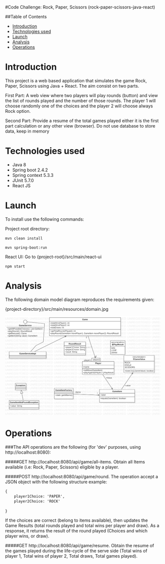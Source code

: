 #Code Challenge: Rock, Paper, Scissors (rock-paper-scissors-java-react)

##Table of Contents
- [Introduction](#introduction)
- [Technologies used](#technologies-used)
- [Launch](#launch)
- [Analysis](#analysis)
- [Operations](#operations)

# Introduction
This project is a web based application that simulates the game Rock, Paper, Scissors using Java + React. 
The aim consist on two parts.

First Part: A web view where two players will play rounds (button) and view the list of rounds played and the number of those rounds. The player 1 will choose randomly one of the choices and the player 2 will choose always Rock option.

Second Part: Provide a resume of the total games played either it is the first part calculation or any other view (browser). Do not use database to store data, keep in memory


# Technologies used

* Java 8
* Spring boot 2.4.2
* Spring context 5.3.3
* JUnit 5.7.0
* React JS

# Launch

To install use the following commands: 

Project root directory: 

```
mvn clean install
```

```
mvn spring-boot:run

```

React UI:
Go to {project-root}/src/main/react-ui

```
npm start
```

# Analysis

The following domain model diagram reproduces the requirements given:

{project-directory}/src/main/resources/domain.jpg

![alt text](https://github.com/DanielRamet/rock-paper-scissors-java-react/blob/main/src/main/resources/domain.jpg?raw=true)

# Operations

###The API operations are the following (for 'dev' purposes, using http://localhost:8080):

#####GET http://localhost:8080/api/game/all-items. 
Obtain all Items available (i.e: Rock, Paper, Scissors) eligible by a player.

#####POST http://localhost:8080/api/game/round. 
The operation accept a JSON object with the following structure example:

```
{
	player1Choice: 'PAPER',
	player2Choice: 'ROCK'
	
}
```

If the choices are correct (belong to items available), then updates the Game Results (total rounds played and total wins per player and draw). As a response, it returns the result of the round played (Choices and which player wins, or draw).

#####GET http://localhost:8080/api/game/resume. 
Obtain the resume of the games played during the life-cycle of the serve side (Total wins of player 1, Total wins of player 2, Total draws, Total games played).

